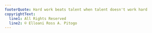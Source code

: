 ```yaml
---
footerQuote: Hard work beats talent when talent doesn't work hard
copyrightText:
  line1: All Rights Reserved
  line2: © Elloani Ross A. Pitogo
---
```

